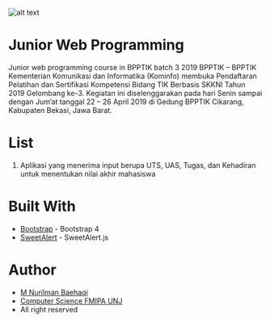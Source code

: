 ![alt text](https://pbs.twimg.com/profile_images/745084398224060416/QApmlVNy_400x400.jpg)

# Junior Web Programming
Junior web programming course in BPPTIK batch 3 2019
BPPTIK – BPPTIK Kementerian Komunikasi dan Informatika (Kominfo) membuka Pendaftaran Pelatihan dan Sertifikasi Kompetensi Bidang TIK Berbasis SKKNI Tahun 2019 Gelombang ke-3. Kegiatan ini diselenggarakan pada hari Senin sampai dengan Jum’at tanggal 22 – 26 April 2019 di Gedung BPPTIK Cikarang, Kabupaten Bekasi, Jawa Barat.

# List
1. Aplikasi yang menerima input berupa UTS, UAS, Tugas, dan Kehadiran untuk menentukan nilai akhir mahasiswa

# Built With

* [Bootstrap](https://getbootstrap.com) - Bootstrap 4
* [SweetAlert](https://sweetalert.js.org/guides/) - SweetAlert.js


# Author
* [M Nurilman Baehaqi](https://instagram.com/moxspoy)
* [Computer Science FMIPA UNJ](https://unj.ac.id)
* All right reserved
